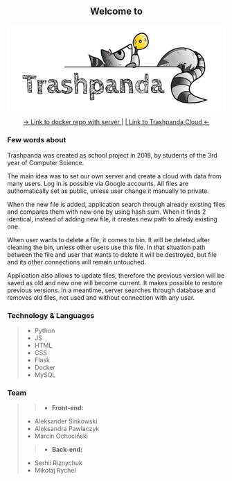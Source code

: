 <div align="center">

## Welcome to
![Logo](https://raw.githubusercontent.com/Morfeu5z/Trashpanda-Cloud/version/static/pic/trashpanda.PNG)

[-> Link to docker repo with server |](https://hub.docker.com/r/risernx/trashpanda)
[| Link to Trashpanda Cloud <-](http://trashpanda.pwsz.nysa.pl)
  
</div>

### Few words about
Trashpanda was created as school project in 2018, by students of the 3rd year of Computer Science.

The main idea was to set our own server and create a cloud with data from many users. Log in is possible via Google accounts. All files are authomatically set as public, unless user change it manually to private.

When the new file is added, application search through already existing files and compares them with new one by using hash sum. When it finds 2 identical, instead of adding new file, it creates new path to alredy existing one.

When user wants to delete a file, it comes to bin. It will be deleted after cleaning the bin, unless other users use this file. In that situation path between the file and user that wants to delete it will be destroyed, but file and its other connections will remain untouched.

Application also allows to update files, therefore the previous version will be saved as old and new one will become current. It makes possible to restore previous versions. In a meantime, server searches through database and removes old files, not used and without connection with any user.

### Technology & Languages
>* Python
>* JS
>* HTML
>* CSS
>* Flask
>* Docker
>* MySQL

### Team
>>* __Front-end:__
>* Aleksander Sinkowski
>* Aleksandra Pawlaczyk
>* Marcin Ochociński
>>* __Back-end:__
>* Serhii Riznychuk
>* Mikołaj Rychel
